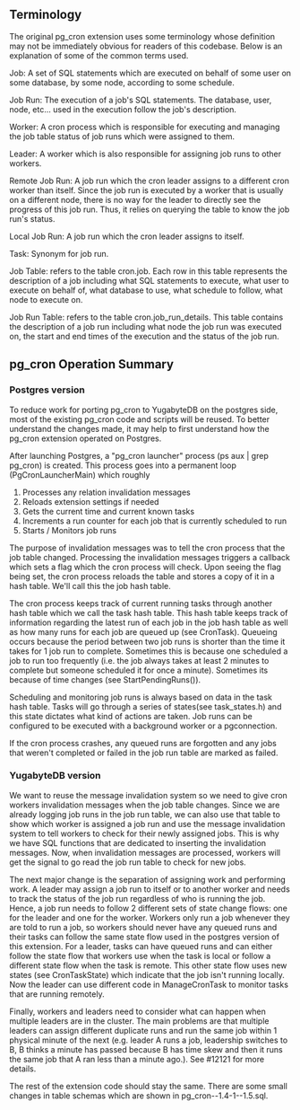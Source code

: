 ## Terminology

The original pg_cron extension uses some terminology whose definition may not be immediately obvious
for readers of this codebase. Below is an explanation of some of the common terms used.

Job: A set of SQL statements which are executed on behalf of some user on some database, by some
node, according to some schedule.

Job Run: The execution of a job's SQL statements. The database, user, node, etc... used in the
execution follow the job's description.

Worker: A cron process which is responsible for executing and managing the job table status of job
runs which were assigned to them.

Leader: A worker which is also responsible for assigning job runs to other workers. 

Remote Job Run: A job run which the cron leader assigns to a different cron worker than itself. 
Since the job run is executed by a worker that is usually on a different node, there is no way for
the leader to directly see the progress of this job run. Thus, it relies on querying the table to
know the job run's status.

Local Job Run: A job run which the cron leader assigns to itself.

Task: Synonym for job run.

Job Table: refers to the table cron.job. Each row in this table represents the description
of a job including what SQL statements to execute, what user to execute on
behalf of, what database to use, what schedule to follow, what node to execute on.

Job Run Table: refers to the table cron.job_run_details. This table contains the description
of a job run including what node the job run was executed on, the start and end times of
the execution and the status of the job run.

## pg_cron Operation Summary

### Postgres version

To reduce work for porting pg_cron to YugabyteDB on the postgres side, most of the existing pg_cron
code and scripts will be reused. To better understand the changes made, it may help to first
understand how the pg_cron extension operated on Postgres.

After launching Postgres, a "pg_cron launcher" process (ps aux | grep pg_cron) is created. This
process goes into a permanent loop (PgCronLauncherMain) which roughly

1. Processes any relation invalidation messages
2. Reloads extension settings if needed
3. Gets the current time and current known tasks
4. Increments a run counter for each job that is currently scheduled to run
5. Starts / Monitors job runs

The purpose of invalidation messages was to tell the cron process that the job table changed.
Processing the invalidation messages triggers a callback which sets a flag which the cron process
will check. Upon seeing the flag being set, the cron process reloads the table and stores a copy of
it in a hash table. We'll call this the job hash table.

The cron process keeps track of current running tasks through another hash table which we call the
task hash table. This hash table keeps track of information regarding the latest run of each job in
the job hash table as well as how many runs for each job are queued up (see CronTask). Queueing
occurs because the period between two job runs is shorter than the time it takes for 1 job run to
complete. Sometimes this is because one scheduled a job to run too frequently (i.e. the job always
takes at least 2 minutes to complete but someone scheduled it for once a minute). Sometimes its
because of time changes (see StartPendingRuns()).

Scheduling and monitoring job runs is always based on data in the task hash table. Tasks will go
through a series of states(see task_states.h) and this state dictates what kind of actions are
taken. Job runs can be configured to be executed with a background worker or a pgconnection.

If the cron process crashes, any queued runs are forgotten and any jobs that weren't completed or
failed in the job run table are marked as failed.

### YugabyteDB version
We want to reuse the message invalidation system so we need to give cron workers invalidation
messages when the job table changes. Since we are already logging job runs in the job run table,
we can also use that table to show which worker is assigned a job run and use the message
invalidation system to tell workers to check for their newly assigned jobs. This is why we have
SQL functions that are dedicated to inserting the invalidation messages. Now, when invalidation
messages are processed, workers will get the signal to go read the job run table to check for new
jobs.

The next major change is the separation of assigning work and performing work. A leader may assign
a job run to itself or to another worker and needs to track the status of the job run regardless
of who is running the job. Hence, a job run needs to follow 2 different sets of state change flows:
one for the leader and one for the worker. Workers only run a job whenever they are told to run a
job, so workers should never have any queued runs and their tasks can follow the same state flow
used in the postgres version of this extension. For a leader, tasks can have queued runs and can
either follow the state flow that workers use when the task is local or follow a different state
flow when the task is remote. This other state flow uses new states (see CronTaskState) which
indicate that the job isn't running locally. Now the leader can use different code in ManageCronTask
to monitor tasks that are running remotely.

Finally, workers and leaders need to consider what can happen when multiple leaders are in the
cluster. The main problems are that multiple leaders can assign different duplicate runs and
run the same job within 1 physical minute of the next (e.g. leader A runs a job, leadership switches
to B, B thinks a minute has passed because B has time skew and then it runs the same job that A
ran less than a minute ago.). See #12121 for more details.

The rest of the extension code should stay the same. There are some small changes in
table schemas which are shown in pg_cron--1.4-1--1.5.sql.
